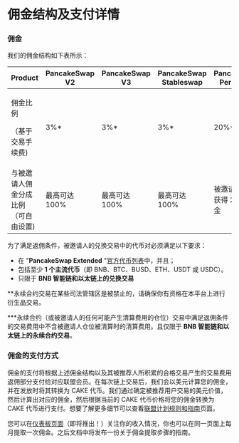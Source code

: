 # 佣金结构及支付详情

### 佣金

我们的佣金结构如下表所示：

| Product                     | PancakeSwap V2 | PancakeSwap V3 | PancakeSwap Stableswap | PancakeSwap Perpetuals |
| --------------------------- | -------------- | -------------- | ---------------------- | ---------------------- |
| <p>佣金比例</p><p>（基于交易手续费)</p> | 3%\*           | 3%\*           | 3%\*                   | 20%\*\*                |
| 与被邀请人佣金分成比例 （可自由设置)         | 最高可达100%       | 最高可达100%       | 最高可达100%               | 被邀请人固定获得 20% 的佣金       |

为了满足返佣条件，被邀请人的兑换交易中的代币对必须满足以下要求：&#x20;

* 在 "**PancakeSwap Extended** "[官方代币列表](https://tokenlists.org/token-list?url=https://tokens.pancakeswap.finance/pancakeswap-extended.json)中，并且；
* 包括至少 **1 个主流代币**（即 BNB、BTC、BUSD、ETH、USDT 或 USDC）。&#x20;
* 只限于 **BNB 智能链和以太链上的兑换交易**&#x20;

\*\*永续合约交易在某些司法管辖区是被禁止的，请确保你有资格在本平台上进行衍生品交易。&#x20;

\*\*\*永续合约（或被邀请人的任何可能产生清算费用的仓位）交易中满足返佣条件的交易费用中不含被邀请人仓位被清算时的清算费用。且仅限于 **BNB 智能链和以太链上的永续合约交易**。

### 佣金的支付方式&#x20;

佣金的支付将根据上述佣金结构以及其被推荐人所积累的合格交易产生的交易费用返佣部分支付给对应联盟会员。在每次链上交易后，我们会以美元计算您的佣金，并在发放时将其转换为 CAKE 代币。我们通过确定被推荐用户交易的美元价值，然后计算出对应的佣金，然后根据当前的 CAKE 代币价格将您的佣金转换为 CAKE 代币进行支付。想要了解更多细节可以查看[联盟计划规则和指南](lian-meng-ji-hua-gui-ze-he-zhi-nan.md)页面。&#x20;

您可以在[仪表板页面](https://pancakeswap.finance/affiliates-program/dashboard)（即将推出！）关注你的收入情况，你也可以在同一页面上每月提取一次佣金。之后文档中将发布一份关于佣金提取步骤的指南。
